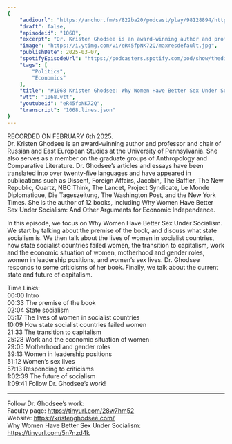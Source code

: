 ```yaml
---
{
	"audiourl": "https://anchor.fm/s/822ba20/podcast/play/98128894/https%3A%2F%2Fd3ctxlq1ktw2nl.cloudfront.net%2Fstaging%2F2025-1-6%2F3b3ffb3a-9f88-f564-a470-e04946a3346a.m4a",
	"draft": false,
	"episodeid": "1068",
	"excerpt": "Dr. Kristen Ghodsee is an award-winning author and professor and chair of Russian and East European Studies at the University of Pennsylvania. She also serves as a member on the graduate groups of Anthropology and Comparative Literature. Dr. Ghodsee’s articles and essays have been translated into over twenty-five languages and have appeared in publications such as Dissent, Foreign Affairs, Jacobin, The Baffler, The New Republic, Quartz, NBC Think, The Lancet, Project Syndicate, Le Monde Diplomatique, Die Tageszeitung, The Washington Post, and the New York Times. She is the author of 12 books, including Why Women Have Better Sex Under Socialism: And Other Arguments for Economic Independence.",
	"image": "https://i.ytimg.com/vi/eR45fpNK72Q/maxresdefault.jpg",
	"publishDate": 2025-03-07,
	"spotifyEpisodeUrl": "https://podcasters.spotify.com/pod/show/thedissenter/episodes/1068-Kristen-Ghodsee-Why-Women-Have-Better-Sex-Under-Socialism-e2uh5hu",
	"tags": [
		"Politics",
		"Economics"
	],
	"title": "#1068 Kristen Ghodsee: Why Women Have Better Sex Under Socialism",
	"vtt": "1068.vtt",
	"youtubeid": "eR45fpNK72Q",
	"transcript": "1068.lines.json"
}
---
```

RECORDED ON FEBRUARY 6th 2025.  
Dr. Kristen Ghodsee is an award-winning author and professor and chair of Russian and East European Studies at the University of Pennsylvania. She also serves as a member on the graduate groups of Anthropology and Comparative Literature. Dr. Ghodsee’s articles and essays have been translated into over twenty-five languages and have appeared in publications such as Dissent, Foreign Affairs, Jacobin, The Baffler, The New Republic, Quartz, NBC Think, The Lancet, Project Syndicate, Le Monde Diplomatique, Die Tageszeitung, The Washington Post, and the New York Times. She is the author of 12 books, including Why Women Have Better Sex Under Socialism: And Other Arguments for Economic Independence.

In this episode, we focus on Why Women Have Better Sex Under Socialism. We start by talking about the premise of the book, and discuss what state socialism is. We then talk about the lives of women in socialist countries, how state socialist countries failed women, the transition to capitalism, work and the economic situation of women, motherhood and gender roles, women in leadership positions, and women’s sex lives. Dr. Ghodsee responds to some criticisms of her book. Finally, we talk about the current state and future of capitalism.

Time Links:  
<time>00:00</time> Intro  
<time>00:33</time> The premise of the book  
<time>02:04</time> State socialism  
<time>05:17</time> The lives of women in socialist countries  
<time>10:09</time> How state socialist countries failed women  
<time>21:33</time> The transition to capitalism  
<time>25:28</time> Work and the economic situation of women  
<time>29:05</time> Motherhood and gender roles  
<time>39:13</time> Women in leadership positions  
<time>51:12</time> Women’s sex lives    
<time>57:13</time> Responding to criticisms  
<time>1:02:39</time> The future of socialism  
<time>1:09:41</time> Follow Dr. Ghodsee’s work!

---

Follow Dr. Ghodsee’s work:  
Faculty page: https://tinyurl.com/28w7hm52  
Website: https://kristenghodsee.com/  
Why Women Have Better Sex Under Socialism: https://tinyurl.com/5n7nzd4k

